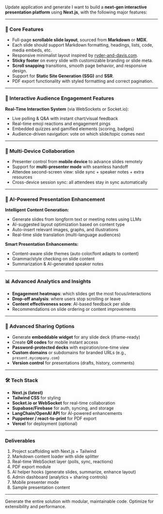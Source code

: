 Update application and generate I want to build a **next-gen interactive presentation platform** using **Next.js**, with the following major features:

---

### 🧱 Core Features

- Full-page **scrollable slide layout**, sourced from **Markdown** or **MDX**.
- Each slide should support Markdown formatting, headings, lists, code, media embeds, etc.
- Responsive minimalist layout inspired by [ryder-and-davis.com](https://www.ryder-and-davis.com).
- **Sticky footer** on every slide with customizable branding or slide meta.
- **Scroll snapping** transitions, smooth page behavior, and responsive design.
- Support for **Static Site Generation (SSG)** and **SSR**.
- PDF export functionality with styled formatting and correct pagination.

---

### 🔁 Interactive Audience Engagement Features

**Real-Time Interaction System** (via WebSockets or Socket.io):
- Live polling & Q&A with instant chart/visual feedback
- Real-time emoji reactions and engagement pings
- Embedded quizzes and gamified elements (scoring, badges)
- Audience-driven navigation: vote on which slide/topic comes next

---

### 📱 Multi-Device Collaboration

- Presenter control from **mobile device** to advance slides remotely
- Support for **multi-presenter mode** with seamless handoff
- Attendee second-screen view: slide sync + speaker notes + extra resources
- Cross-device session sync: all attendees stay in sync automatically

---

### 🤖 AI-Powered Presentation Enhancement

**Intelligent Content Generation:**
- Generate slides from longform text or meeting notes using LLMs
- AI-suggested layout optimization based on content type
- Auto-insert relevant images, graphs, and illustrations
- Real-time slide translation (multi-language audiences)

**Smart Presentation Enhancements:**
- Content-aware slide themes (auto color/font adapts to content)
- Grammar/style checking on slide content
- Summarization & AI-generated speaker notes

---

### 📊 Advanced Analytics and Insights

- **Engagement heatmaps**: which slides get the most focus/interactions
- **Drop-off analysis**: where users stop scrolling or leave
- **Content effectiveness score**: AI-based feedback per slide
- Recommendations on slide ordering or content improvements

---

### 🔐 Advanced Sharing Options

- Generate **embeddable widget** for any slide deck (iframe-ready)
- Create **QR codes** for mobile instant access
- **Password-protected decks** with expiration/one-time view
- **Custom domains** or subdomains for branded URLs (e.g., `present.mycompany.com`)
- **Version control** for presentations (drafts, history, comments)

---

### 🛠 Tech Stack

- **Next.js (latest)**
- **Tailwind CSS** for styling
- **Socket.io or WebSocket** for real-time collaboration
- **Supabase/Firebase** for auth, syncing, and storage
- **LangChain/OpenAI API** for AI-powered enhancements
- **Puppeteer / react-to-print** for PDF export
- **Vercel** for deployment (optional)

---

### Deliverables

1. Project scaffolding with Next.js + Tailwind
2. Markdown content loader with slide splitter
3. Real-time WebSocket layer (polls, sync, reactions)
4. PDF export module
5. AI helper hooks (generate slides, summarize, enhance layout)
6. Admin dashboard (analytics + sharing controls)
7. Mobile presenter mode
8. Sample presentation content

---

Generate the entire solution with modular, maintainable code. Optimize for extensibility and performance.
